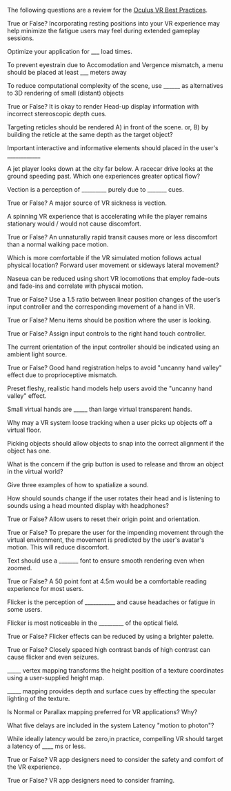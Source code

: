 The following questions are a review for the [Oculus VR Best Practices](https://developer.oculus.com/design/latest/concepts/book-bp/).

True or False? Incorporating resting positions into your VR experience may help minimize the fatigue users may feel during extended gameplay sessions.

Optimize your application for ___ load times. 

To prevent eyestrain due to Accomodation and Vergence mismatch, a menu should be placed at least ___ meters away

To reduce computational complexity of the scene, use ______ as alternatives to 3D rendering of small (distant) objects

True or False? It is okay to render Head-up display information with incorrect stereoscopic depth cues.

Targeting reticles should be rendered A) in front of the scene. or, B) by building the reticle at the same depth as the target object?

Important interactive and informative elements should placed in the user's ____________

A jet player looks down at the city far below. A racecar drive looks at the ground speeding past. Which one experiences greater optical flow?

Vection is a perception of _________ purely due to _______ cues.

True or False? A major source of VR sickness is vection.

A spinning VR experience that is accelerating while the player remains stationary would / would not  cause discomfort.

True or False? An unnaturally rapid transit causes more or less discomfort than a normal walking pace motion.

Which is more comfortable if the VR simulated motion follows actual physical location? Forward user movement or sideways lateral movement?

Naseua can be reduced using short VR locomotions that employ fade-outs and fade-ins and correlate with physcai motion.

True or False? Use a 1.5 ratio between linear position changes of the user’s input controller and the corresponding movement of a hand in VR.

True or False? Menu items should be position where the user is looking.

True or False? Assign input controls to the right hand touch controller.

The current orientation of the input controller should be indicated using an ambient light source.

True or False? Good hand registration helps to avoid "uncanny hand valley" effect due to proprioceptive mismatch.

Preset fleshy, realistic hand models help users avoid the "uncanny hand valley" effect.

Small virtual hands are _____ than large virtual transparent hands.

Why may a VR system loose tracking when a user picks up objects off a virtual floor. 

Picking objects should allow objects to snap into the correct alignment if the object has one.

What is the concern if the grip button is used to release and throw an object in the virtual world?

Give three examples of how to spatialize a sound.

How should sounds change if the user rotates their head and is listening to sounds using a head mounted display with headphones?

True or False? Allow users to reset their origin point and orientation.

True or False? To prepare the user for the impending movement through the virtual environment, the movement is predicted by the user's avatar's motion. This will reduce discomfort.

Text should use a _______ font to ensure smooth rendering even when zoomed.

True or False? A 50 point font at 4.5m would be a comfortable reading experience for most users.

Flicker is the perception of ___________ and cause headaches or fatigue in some users.

Flicker is most noticeable in the _________ of the optical field.

True or False? Flicker effects can be reduced by using a brighter palette.

True or False?  Closely spaced high contrast bands of high contrast can cause flicker and even seizures.

_____ vertex mapping transforms the height position of a texture coordinates using a user-supplied height map.

_____ mapping provides depth and surface cues by effecting the specular lighting of the texture.

Is Normal or Parallax mapping preferred for VR applications? Why?

What five delays are included in the system Latency "motion to photon"?

While ideally latency would be zero,in practice, compelling VR should target a latency of ____ ms or less.

True or False? VR app designers need to consider the safety and comfort of the VR experience. 

True or False? VR app designers need to consider framing.


